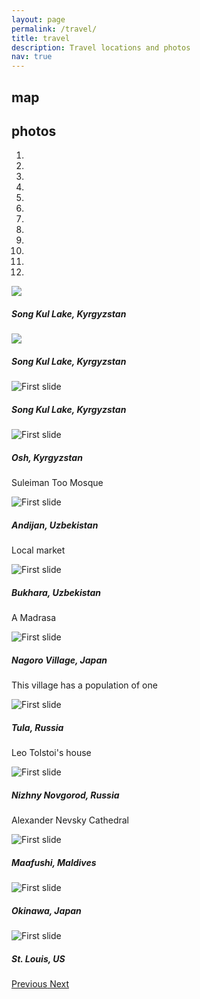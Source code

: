 ```yaml
---
layout: page
permalink: /travel/
title: travel
description: Travel locations and photos
nav: true
---
```

<div class="projects">
<h2 class="category">map</h2>
<script src="https://www.amcharts.com/lib/3/ammap.js" type="text/javascript"></script>
<script src="https://www.amcharts.com/lib/3/maps/js/worldHigh.js" type="text/javascript"></script>
<script src="https://www.amcharts.com/lib/3/themes/dark.js" type="text/javascript"></script>
<div class="video-container" id="mapdiv" style="max-width: 775px; max-height: 450px;"></div>
<script type="text/javascript">
var map = AmCharts.makeChart("mapdiv",{
type: "map",
theme: "dark",
projection: "mercator",
panEventsEnabled : true,
backgroundColor : "#535364",
backgroundAlpha : 1,
zoomControl: {
zoomControlEnabled : true
},
dataProvider : {
map : "worldHigh",
getAreasFromMap : true,
areas :
[
{
"id": "CZ",
"showAsSelected": true
},
{
"id": "ZA",
"showAsSelected": true
},
{
"id": "DE",
"showAsSelected": true
},
{
"id": "RU",
"showAsSelected": true
},
{
"id": "TR",
"showAsSelected": true
},
{
"id": "CA",
"showAsSelected": true
},
{
"id": "US",
"showAsSelected": true
},
{
"id": "EG",
"showAsSelected": true
},
{
"id": "TN",
"showAsSelected": true
},
{
"id": "CN",
"showAsSelected": true
},
{
"id": "HK",
"showAsSelected": true
},
{
"id": "JP",
"showAsSelected": true
},
{
"id": "KG",
"showAsSelected": true
},
{
"id": "MV",
"showAsSelected": true
},
{
"id": "QA",
"showAsSelected": true
},
{
"id": "SA",
"showAsSelected": true
},
{
"id": "KR",
"showAsSelected": true
},
{
"id": "TJ",
"showAsSelected": true
},
{
"id": "UZ",
"showAsSelected": true
},
{
"id": "VN",
"showAsSelected": true
}
]
},
areasSettings : {
autoZoom : true,
color : "#B4B4B7",
colorSolid : "#84ADE9",
selectedColor : "#84ADE9",
outlineColor : "#666666",
rollOverColor : "#9EC2F7",
rollOverOutlineColor : "#000000"
}
});
</script>


<h2 class="category">photos</h2>
<div id="carouselExampleIndicators" class="carousel slide" data-ride="carousel">
  <ol class="carousel-indicators">
    <li data-target="#carouselExampleIndicators" data-slide-to="0" class="active"></li>
    <li data-target="#carouselExampleIndicators" data-slide-to="1"></li>
    <li data-target="#carouselExampleIndicators" data-slide-to="2"></li>
    <li data-target="#carouselExampleIndicators" data-slide-to="3"></li>
    <li data-target="#carouselExampleIndicators" data-slide-to="4"></li>
    <li data-target="#carouselExampleIndicators" data-slide-to="5"></li>
    <li data-target="#carouselExampleIndicators" data-slide-to="6"></li>
    <li data-target="#carouselExampleIndicators" data-slide-to="7"></li>
    <li data-target="#carouselExampleIndicators" data-slide-to="8"></li>
    <li data-target="#carouselExampleIndicators" data-slide-to="9"></li>
    <li data-target="#carouselExampleIndicators" data-slide-to="10"></li>
    <li data-target="#carouselExampleIndicators" data-slide-to="11"></li>
  </ol>
  <div class="carousel-inner">
    <div class="carousel-item active">
      <img class="d-block w-100" src="https://drive.google.com/uc?export=view&id=1P18L0gwuy-IGXkzp34rIa6rmN_25Jf_B">
      <div class="carousel-caption d-none d-md-block">
        <h5>Song Kul Lake, Kyrgyzstan</h5>
        <p></p>
      </div>
    </div>
    <div class="carousel-item">
      <img class="d-block w-100" src="https://drive.google.com/uc?export=view&id=1mep5YGbkh1U_N8lQUnJUXQzNlIqjqEH4">
      <div class="carousel-caption d-none d-md-block">
        <h5>Song Kul Lake, Kyrgyzstan</h5>
        <p></p>
      </div>
    </div>
    <div class="carousel-item">
      <img class="d-block w-100" src="https://drive.google.com/uc?export=view&id=1j_IQMViWfE18bQVDUwF_F1zkpgS9IRN8" alt="First slide">
      <div class="carousel-caption d-none d-md-block">
        <h5>Song Kul Lake, Kyrgyzstan</h5>
        <p></p>
      </div>
    </div>
    <div class="carousel-item">
      <img class="d-block w-100" src="https://drive.google.com/uc?export=view&id=1pizmH5qOSxf_g1-MW4msfV3YBIo2csI7" alt="First slide">
      <div class="carousel-caption d-none d-md-block">
        <h5>Osh, Kyrgyzstan</h5>
        <p>Suleiman Too Mosque</p>
      </div>
    </div>
    <div class="carousel-item">
      <img class="d-block w-100" src="https://drive.google.com/uc?export=view&id=1ymjguLKjo-6vDzimzRejFjzAzofc5w6m" alt="First slide">
      <div class="carousel-caption d-none d-md-block">
        <h5>Andijan, Uzbekistan</h5>
        <p>Local market</p>
      </div>
    </div>
    <div class="carousel-item">
      <img class="d-block w-100" src="https://drive.google.com/uc?export=view&id=1nXHFXf3O-95OuhV_iXHvYHLd8zQo3Evo" alt="First slide">
      <div class="carousel-caption d-none d-md-block">
        <h5>Bukhara, Uzbekistan</h5>
        <p>A Madrasa</p>
      </div>
    </div>
    <div class="carousel-item">
      <img class="d-block w-100" src="https://drive.google.com/uc?export=view&id=1aFo-l60gGeKYyy2i2vOPRS4x9ODqc0q_" alt="First slide">
      <div class="carousel-caption d-none d-md-block">
        <h5>Nagoro Village, Japan</h5>
        <p>This village has a population of one</p>
      </div>
    </div>
    <div class="carousel-item">
      <img class="d-block w-100" src="https://drive.google.com/uc?export=view&id=1L7eWFbW2h4-4uHNtq1nldW_9SYybl2KI" alt="First slide">
      <div class="carousel-caption d-none d-md-block">
        <h5>Tula, Russia</h5>
        <p>Leo Tolstoi's house</p>
      </div>
    </div>
    <div class="carousel-item">
      <img class="d-block w-100" src="https://drive.google.com/uc?export=view&id=1DOdqma_S5w_nuXy0EWa4b_ctF8YptQn0" alt="First slide">
      <div class="carousel-caption d-none d-md-block">
        <h5>Nizhny Novgorod, Russia</h5>
        <p>Alexander Nevsky Cathedral</p>
      </div>
    </div>
    <div class="carousel-item">
      <img class="d-block w-100" src="https://drive.google.com/uc?export=view&id=1n6P72JW4BmA2JhMtIUdlaXLjak-G6pd7" alt="First slide">
      <div class="carousel-caption d-none d-md-block">
        <h5>Maafushi, Maldives</h5>
        <p></p>
      </div>
    </div>
    <div class="carousel-item">
      <img class="d-block w-100" src="https://drive.google.com/uc?export=view&id=1LxYlWGipOYazqLIXQ2Vs8Jcm89t4fDMd" alt="First slide">
      <div class="carousel-caption d-none d-md-block">
        <h5>Okinawa, Japan</h5>
        <p></p>
      </div>
    </div>
    <div class="carousel-item">
      <img class="d-block w-100" src="https://drive.google.com/uc?export=view&id=1ajfu7tRMZXgz0IVrIyQ87ECek4027Cb-" alt="First slide">
      <div class="carousel-caption d-none d-md-block">
        <h5>St. Louis, US</h5>
        <p></p>
      </div>
    </div>
  </div>
  <a class="carousel-control-prev" href="#carouselExampleIndicators" role="button" data-slide="prev">
    <span class="carousel-control-prev-icon" aria-hidden="true"></span>
    <span class="sr-only">Previous</span>
  </a>
  <a class="carousel-control-next" href="#carouselExampleIndicators" role="button" data-slide="next">
    <span class="carousel-control-next-icon" aria-hidden="true"></span>
    <span class="sr-only">Next</span>
  </a>
</div>
</div>